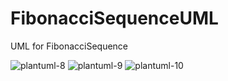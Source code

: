 # FibonacciSequenceUML
UML for FibonacciSequence

![plantuml-8](https://github.com/youatik/FibonacciSequenceUML/assets/112843400/837da559-58a6-4210-8eed-df80868822b7)
![plantuml-9](https://github.com/youatik/FibonacciSequenceUML/assets/112843400/15ea1b85-c6bd-4e37-992b-4e966edc35c2)
![plantuml-10](https://github.com/youatik/FibonacciSequenceUML/assets/112843400/2c78345b-089d-4fbb-88fd-7a1f17eb1db0)
